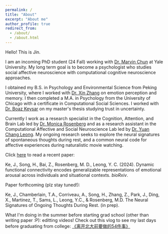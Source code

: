```yaml
---
permalink: /
title: "About"
excerpt: "About me"
author_profile: true
redirect_from: 
  - /about/
  - /about.html
---
```



Hello! This is Jin.

I am an incoming PhD student (24 Fall) working with [Dr. Marvin Chun](https://www.marvinchun.com/) at Yale University. My long term goal is to become a psychologist who studies social affective neuroscience with computational cognitive neuroscience approaches.

I obtained my B.S. in Psychology and Environmental Science from Peking University, where I worked with [Dr. Xin Zhang](https://www.psy.pku.edu.cn/szdw/qzjy/fjs/zx/index.htm) on emotion perception and memory. I then completed a M.A. in Psychology from the University of Chicago with a certificate in Computational Social Sciences. I worked with [Dr. Boaz Keysar](https://mdl.uchicago.edu/) on my master's thesis studying trust in uncertainty.

Currently I work as a research specialist in the Cognition, Attention, and Brain Lab led by [Dr. Monica Rosenberg](https://cablab.uchicago.edu/) and as a research assistant in the Computational Affective and Social Neuroscience Lab led by [Dr. Yuan Chang Leong](https://mcnlab.uchicago.edu/). My ongoing research seeks to explore the neural signatures of spontaneous thoughts during rest, and a common neural code for affective experiences during naturalistic movie watching.

Click [here](https://www.biorxiv.org/content/10.1101/2023.11.14.566767v1) to read a recent paper:

Ke, J., Song, H., Bai, Z., Rosenberg, M. D., Leong, Y. C. (2024). Dynamic functional connectivity encodes generalizable representations of emotional arousal across individuals and situational contexts. _bioRxiv_.

Paper forthcoming (plz stay tuned!):

Ke, J., Chamberlain, T.A., Corriveau, A., Song, H., Zhang, Z., Park, J., Ding, X., Martinez, T., Sams, L., Leong, Y.C., & Rosenberg, M.D. The Neural Signatures of Ongoing Thoughts During Rest. (in prep).

What I'm doing in the summer before starting grad school (other than writing paper :P): editting videos!
Check out this vlog to see my last days before graduating from college: [《离开北大前要做的54件事》](https://b23.tv/hPn1f86)

